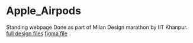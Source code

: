 # Apple_Airpods
Standing webpage
Done as part of Milan Design marathon by IIT Khanpur.
[full design files](https://drive.google.com/drive/folders/1EcNops_JcRx6xER2X9075alth8GvhzRu?usp=share_link)
[figma file](https://www.figma.com/file/ZhvD0CYOxJLsfNSPgHEHpS/Apple-Airpods-landing-page?type=design&t=nS9KiKS0S8zM22wA-1)

